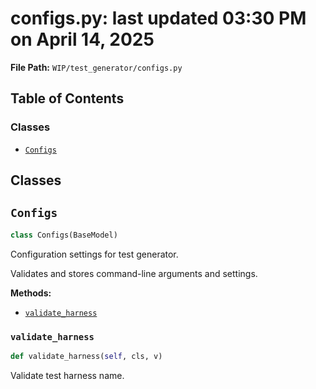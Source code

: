 # configs.py: last updated 03:30 PM on April 14, 2025

**File Path:** `WIP/test_generator/configs.py`

## Table of Contents

### Classes

- [`Configs`](#configs)

## Classes

## `Configs`

```python
class Configs(BaseModel)
```

Configuration settings for test generator.

Validates and stores command-line arguments and settings.

**Methods:**

- [`validate_harness`](#validate_harness)

### `validate_harness`

```python
def validate_harness(self, cls, v)
```

Validate test harness name.
